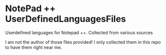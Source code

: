 # NotePad ++ UserDefinedLanguagesFiles
Userdefined languages for Notepad ++. Collected from various sources

I am not the author of those files provided! I only collected them in this repo to have them right near me.